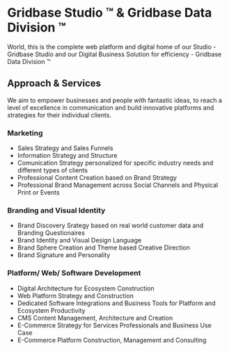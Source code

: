 
# Gridbase Studio ™ & Gridbase Data Division ™

World, this is the complete web platform and digital home of our Studio - Gridbase Studio and our Digital Business Solution for efficiency - Gridbase Data Division ™




## Approach & Services

We aim to empower businesses and people with fantastic ideas, to reach a level of excellence in communication and build innovative platforms and strategies for their individual clients.

### Marketing
- Sales Strategy and Sales Funnels 
- Information Strategy and Structure
- Comunication Strategy personalized for specific industry needs and different types of clients
- Professional Content Creation based on Brand Strategy
- Professional Brand Management across Social Channels and Physical Print or Events

### Branding and Visual Identity
- Brand Discovery Srategy based on real world customer data and Branding Questionaires
- Brand Identity and Visual Design Language
- Brand Sphere Creation and Theme based Creative Direction
- Brand Signature and Personality

### Platform/ Web/ Software Development
- Digital Architecture for Ecosystem Construction
- Web Platform Strategy and Construction
- Dedicated Software Integrations and Business Tools for Platform and Ecosystem Productivity
- CMS Content Management, Architecture and Creation
- E-Commerce Strategy for Services Professionals and Business Use Case
- E-Commerce Platform Construction, Management and Consulting



